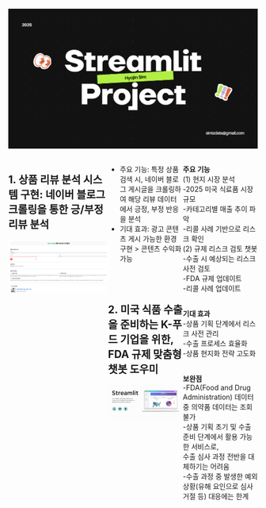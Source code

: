 
![메인 프로젝트 이미지](marketing.png)

<div style="display: flex; justify-content: space-between;">
<div style="width: 40%;">


## 1. 상품 리뷰 분석 시스템 구현: 네이버 블로그 크롤링을 통한 긍/부정 리뷰 분석

![프로젝트2 이미지](subportfolio1.png)
</div>
<div style="width: 30%;">
  
* 주요 기능: 특정 상품 검색 시, 네이버 블로그 게시글을 크롤링하여 해당 리뷰 데이터에서 긍정, 부정 반응을 분석
* 기대 효과: 광고 콘텐츠 게시 가능한 환경 구현 > 콘텐츠 수익화 가능
<br>
<br>

## 2. 미국 식품 수출을 준비하는 K-푸드 기업을 위한, FDA 규제 맞춤형 챗봇 도우미
 

![프로젝트2 이미지](streamlit.png)
</div>
<div style="width: 30%;">
  
**주요 기능**
<br>
(1) 현지 시장 분석<br> 
-2025 미국 식료품 시장 규모<br> 
-카테고리별 매출 추이 파악<br> 
-리콜 사례 기반으로 리스크 확인
<br> 
(2) 규제 리스크 검토 챗봇<br> 
-수출 시 예상되는 리스크 사전 검토<br> 
-FDA 규제 업데이트<br> 
-리콜 사례 업데이트<br> 
<br>

**기대 효과**
<br>
-상품 기획 단계에서 리스크 사전 관리<br>
-수출 프로세스 효율화 <br> 
-상품 현지화 전략 고도화<br> 
<br>

**보완점**
<br> 
-FDA(Food and Drug Administration) 데이터 중 의약품 데이터는 조회 불가<br>
-상품 기획 초기 및 수출 준비 단계에서 활용 가능한 서비스로,<br> 
수출 심사 과정 전반을 대체하기는 어려움<br>
-수출 과정 중 발생한 예외 상황(유해 요인으로 심사 거절 등) 대응에는 한계
